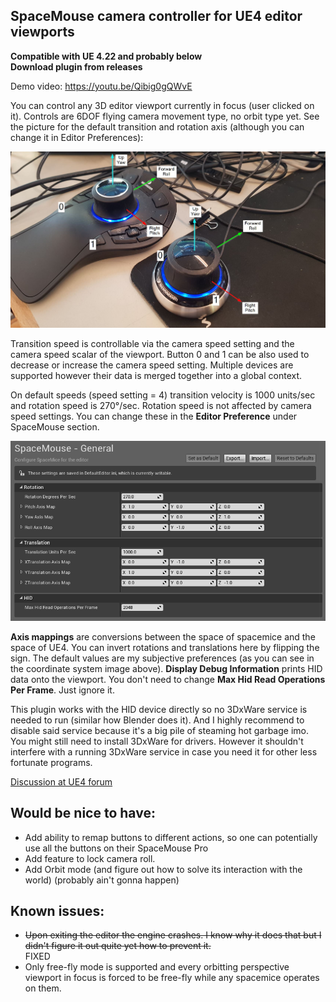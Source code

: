 ## SpaceMouse camera controller for UE4 editor viewports

**Compatible with UE 4.22 and probably below**  
**Download plugin from releases**

Demo video: https://youtu.be/Qibig0gQWvE

You can control any 3D editor viewport currently in focus (user clicked on it). Controls are 6DOF flying camera movement type, no orbit type yet. See the picture for the default transition and rotation axis (although you can change it in Editor Preferences):

![Alt text](/ReadmeMedia/coordinates.jpg?raw=true "Coordinates")

Transition speed is controllable via the camera speed setting and the camera speed scalar of the viewport. Button 0 and 1 can be also used to decrease or increase the camera speed setting. Multiple devices are supported however their data is merged together into a global context.

On default speeds (speed setting = 4) transition velocity is 1000 units/sec and rotation speed is 270°/sec. Rotation speed is not affected by camera speed settings. You can change these in the **Editor Preference** under SpaceMouse section.

![Alt text](/ReadmeMedia/settings.png?raw=true "Coordinates")

**Axis mappings** are conversions between the space of spacemice and the space of UE4. You can invert rotations and translations here by flipping the sign. The default values are my subjective preferences (as you can see in the coordinate system image above). **Display Debug Information** prints HID data onto the viewport. You don't need to change **Max Hid Read Operations Per Frame**. Just ignore it.

This plugin works with the HID device directly so no 3DxWare service is needed to run (similar how Blender does it). And I highly recommend to disable said service because it's a big pile of steaming hot garbage imo. You might still need to install 3DxWare for drivers. However it shouldn't interfere with a running 3DxWare service in case you need it for other less fortunate programs.

[Discussion at UE4 forum](https://forums.unrealengine.com/unreal-engine/feedback-for-epic/437-support-for-space-navigator-3d-mouse?p=1609440#post1609440)

## Would be nice to have:

* Add ability to remap buttons to different actions, so one can potentially use all the buttons on their SpaceMouse Pro
* Add feature to lock camera roll.
* Add Orbit mode (and figure out how to solve its interaction with the world) (probably ain't gonna happen)

## Known issues:

* ~~Upon exiting the editor the engine crashes. I know why it does that but I didn't figure it out quite yet how to prevent it.~~  
  FIXED
* Only free-fly mode is supported and every orbitting perspective viewport in focus is forced to be free-fly while any spacemice operates on them.